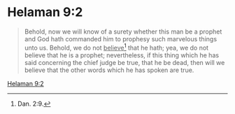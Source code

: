 # Helaman 9:2

> Behold, now we will know of a surety whether this man be a prophet and God hath commanded him to prophesy such marvelous things unto us. Behold, we do not <u>believe</u>[^a] that he hath; yea, we do not believe that he is a prophet; nevertheless, if this thing which he has said concerning the chief judge be true, that he be dead, then will we believe that the other words which he has spoken are true.

[Helaman 9:2](https://www.churchofjesuschrist.org/study/scriptures/bofm/hel/9?lang=eng&id=p2#p2)


[^a]: Dan. 2:9.
